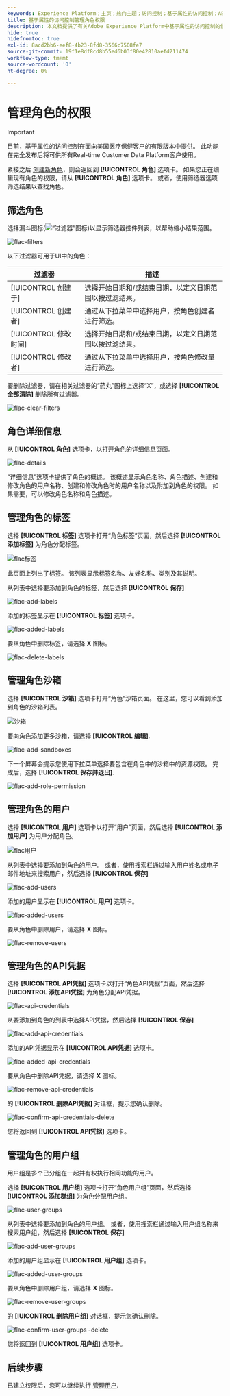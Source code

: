 ```yaml
---
keywords: Experience Platform；主页；热门主题；访问控制；基于属性的访问控制；ABAC
title: 基于属性的访问控制管理角色权限
description: 本文档提供了有关Adobe Experience Platform中基于属性的访问控制的信息
hide: true
hidefromtoc: true
exl-id: 8acd2bb6-eef8-4b23-8fd8-3566c7508fe7
source-git-commit: 19f1e8df8cd8b55ed6b03f80e42810aefd211474
workflow-type: tm+mt
source-wordcount: '0'
ht-degree: 0%

---
```


# 管理角色的权限

>[!IMPORTANT]
>
>目前，基于属性的访问控制在面向美国医疗保健客户的有限版本中提供。 此功能在完全发布后将可供所有Real-time Customer Data Platform客户使用。

紧接之后 [创建新角色](#create-a-new-role)，则会返回到 **[!UICONTROL 角色]** 选项卡。 如果您正在编辑现有角色的权限，请从 **[!UICONTROL 角色]** 选项卡。 或者，使用筛选器选项筛选结果以查找角色。

## 筛选角色

选择漏斗图标(![“过滤器”图标](../../images/icon.png))以显示筛选器控件列表，以帮助缩小结果范围。

![flac-filters](../../images/flac-ui/flac-filters.png)

以下过滤器可用于UI中的角色：

| 过滤器 | 描述 |
| --- | --- |
| [!UICONTROL 创建于] | 选择开始日期和/或结束日期，以定义日期范围以按过滤结果。 |
| [!UICONTROL 创建者] | 通过从下拉菜单中选择用户，按角色创建者进行筛选。 |
| [!UICONTROL 修改时间] | 选择开始日期和/或结束日期，以定义日期范围以按过滤结果。 |
| [!UICONTROL 修改者] | 通过从下拉菜单中选择用户，按角色修改量进行筛选。 |

要删除过滤器，请在相关过滤器的“药丸”图标上选择“X”，或选择 **[!UICONTROL 全部清除]** 删除所有过滤器。

![flac-clear-filters](../../images/flac-ui/flac-clear-filters.png)

## 角色详细信息

从 **[!UICONTROL 角色]** 选项卡，以打开角色的详细信息页面。

![flac-details](../../images/flac-ui/flac-details.png)

“详细信息”选项卡提供了角色的概述。 该概述显示角色名称、角色描述、创建和修改角色的用户名称、创建和修改角色时的用户名称以及附加到角色的权限。 如果需要，可以修改角色名称和角色描述。

## 管理角色的标签

选择 **[!UICONTROL 标签]** 选项卡打开“角色标签”页面，然后选择 **[!UICONTROL 添加标签]** 为角色分配标签。

![flac标签](../../images/flac-ui/flac-labels.png)

此页面上列出了标签。 该列表显示标签名称、友好名称、类别及其说明。

从列表中选择要添加到角色的标签，然后选择 **[!UICONTROL 保存]**

![flac-add-labels](../../images/flac-ui/flac-add-labels.png)

添加的标签显示在 **[!UICONTROL 标签]** 选项卡。

![flac-added-labels](../../images/flac-ui/flac-added-labels.png)

要从角色中删除标签，请选择 **X** 图标。

![flac-delete-labels](../../images/flac-ui/flac-delete-labels.png)

## 管理角色沙箱

选择 **[!UICONTROL 沙箱]** 选项卡打开“角色”沙箱页面。 在这里，您可以看到添加到角色的沙箱列表。

![沙箱](../../images/flac-ui/flac-sandboxes.png)

要向角色添加更多沙箱，请选择 **[!UICONTROL 编辑]**.

![flac-add-sandboxes](../../images/flac-ui/flac-add-sandboxes.png)

下一个屏幕会提示您使用下拉菜单选择要包含在角色中的沙箱中的资源权限。 完成后，选择 **[!UICONTROL 保存并退出]**.

![flac-add-role-permission](../../images/flac-ui/flac-add-role-permission.png)

## 管理角色的用户

选择 **[!UICONTROL 用户]** 选项卡以打开“用户”页面，然后选择 **[!UICONTROL 添加用户]** 为用户分配角色。

![flac用户](../../images/flac-ui/flac-users.png)

从列表中选择要添加到角色的用户。 或者，使用搜索栏通过输入用户姓名或电子邮件地址来搜索用户，然后选择 **[!UICONTROL 保存]**

![flac-add-users](../../images/flac-ui/flac-add-users.png)

添加的用户显示在 **[!UICONTROL 用户]** 选项卡。

![flac-added-users](../../images/flac-ui/flac-added-users.png)

要从角色中删除用户，请选择 **X** 图标。

![flac-remove-users](../../images/flac-ui/flac-remove-users.png)

## 管理角色的API凭据

选择 **[!UICONTROL API凭据]** 选项卡以打开“角色API凭据”页面，然后选择 **[!UICONTROL 添加API凭据]** 为角色分配API凭据。

![flac-api-credentials](../../images/flac-ui/flac-api-credentials.png)

从要添加到角色的列表中选择API凭据，然后选择 **[!UICONTROL 保存]**

![flac-add-api-credentials](../../images/flac-ui/flac-add-api-credentials.png)

添加的API凭据显示在 **[!UICONTROL API凭据]** 选项卡。

![flac-added-api-credentials](../../images/flac-ui/flac-added-api-credentials.png)

要从角色中删除API凭据，请选择 **X** 图标。

![flac-remove-api-credentials](../../images/flac-ui/flac-remove-api-credentials.png)

的 **[!UICONTROL 删除API凭据]** 对话框，提示您确认删除。

![flac-confirm-api-credentials-delete](../../images/flac-ui/flac-confirm-api-credentials-delete.png)

您将返回到 **[!UICONTROL API凭据]** 选项卡。

## 管理角色的用户组

用户组是多个已分组在一起并有权执行相同功能的用户。

选择 **[!UICONTROL 用户组]** 选项卡打开“角色用户组”页面，然后选择 **[!UICONTROL 添加群组]** 为角色分配用户组。

![flac-user-groups](../../images/flac-ui/flac-user-groups.png)

从列表中选择要添加到角色的用户组。 或者，使用搜索栏通过输入用户组名称来搜索用户组，然后选择 **[!UICONTROL 保存]**

![flac-add-user-groups](../../images/flac-ui/flac-add-user-groups.png)

添加的用户组显示在 **[!UICONTROL 用户组]** 选项卡。

![flac-added-user-groups](../../images/flac-ui/flac-added-user-groups.png)

要从角色中删除用户组，请选择 **X** 图标。

![flac-remove-user-groups](../../images/flac-ui/flac-remove-user-groups.png)

的 **[!UICONTROL 删除用户组]** 对话框，提示您确认删除。

![flac-confirm-user-groups -delete](../../images/flac-ui/flac-confirm-user-groups-delete.png)

您将返回到 **[!UICONTROL 用户组]** 选项卡。

## 后续步骤

已建立权限后，您可以继续执行 [管理用户](users.md).
